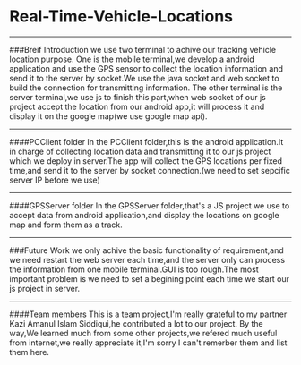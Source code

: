 # Real-Time-Vehicle-Locations

---

###Breif Introduction
we use two terminal to achive our tracking vehicle location purpose.
One is the mobile terminal,we develop a android application and use the GPS sensor to collect the
location information and send it to the server by socket.We use the java socket and web socket to build
the connection for transmitting information.
The other terminal is the server terminal,we use js to finish this part,when web socket of our js project
accept the location from our android app,it will process it and display it on the google map(we use google map api).

---
####PCClient folder
In the PCClient folder,this is the android application.It in charge of collecting location data and transmitting it 
to our js project which we deploy in server.The app will collect the GPS locations per fixed time,and send it to the server
by socket connection.(we need to set sepcific server IP before we use)

---
####GPSServer folder
In the GPSServer folder,that's a JS project we use to accept data from android application,and display the locations on
google map and form them as a track.

----
###Future Work
we only achive the basic functionality of requirement,and we need restart the web server each time,and the server only can
process the information from one mobile terminal.GUI is too rough.The most important problem is we need to set a begining
point each time we start our js project in server.

---
####Team members
This is a team project,I'm really grateful to my partner Kazi Amanul Islam Siddiqui,he contributed a lot to our project.
By the way,We learned much from some other projects,we refered much useful from internet,we really appreciate it,I'm sorry I
can't remerber them and list them here.

